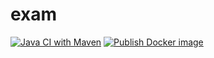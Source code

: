 # exam

[![Java CI with Maven](https://github.com/JensJenka/exam/actions/workflows/ci.yml/badge.svg)](https://github.com/JensJenka/exam/actions/workflows/ci.yml)
[![Publish Docker image](https://github.com/JensJenka/exam/actions/workflows/dockerimage.yml/badge.svg)](https://github.com/JensJenka/exam/actions/workflows/dockerimage.yml)

